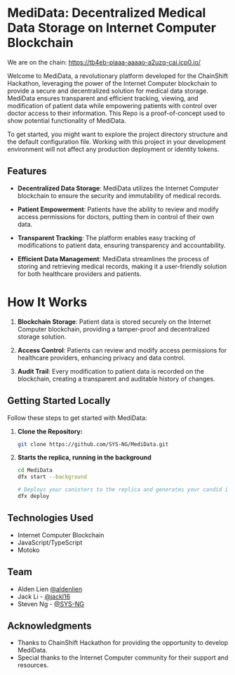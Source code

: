 # MediData: Decentralized Medical Data Storage on Internet Computer Blockchain

We are on the chain: https://tb4eb-piaaa-aaaao-a2uzq-cai.icp0.io/

Welcome to MediData, a revolutionary platform developed for the ChainShift Hackathon, leveraging the power of the Internet Computer blockchain to provide a secure and decentralized solution for medical data storage. MediData ensures transparent and efficient tracking, viewing, and modification of patient data while empowering patients with control over doctor access to their information. This Repo is a proof-of-concept used to show potential functionality of MediData.

To get started, you might want to explore the project directory structure and the default configuration file. Working with this project in your development environment will not affect any production deployment or identity tokens.

## Features

- **Decentralized Data Storage**: MediData utilizes the Internet Computer blockchain to ensure the security and immutability of medical records.

- **Patient Empowerment**: Patients have the ability to review and modify access permissions for doctors, putting them in control of their own data.

- **Transparent Tracking**: The platform enables easy tracking of modifications to patient data, ensuring transparency and accountability.

- **Efficient Data Management**: MediData streamlines the process of storing and retrieving medical records, making it a user-friendly solution for both healthcare providers and patients.

# How It Works

1. **Blockchain Storage**: Patient data is stored securely on the Internet Computer blockchain, providing a tamper-proof and decentralized storage solution.

2. **Access Control**: Patients can review and modify access permissions for healthcare providers, enhancing privacy and data control.

3. **Audit Trail**: Every modification to patient data is recorded on the blockchain, creating a transparent and auditable history of changes.

## Getting Started Locally

Follow these steps to get started with MediData:

1. **Clone the Repository:**
    ```bash
    git clone https://github.com/SYS-NG/MediData.git
    ```
2. **Starts the replica, running in the background**
   ```bash
   cd MediData
   dfx start --background

   # Deploys your canisters to the replica and generates your candid interface
   dfx deploy
   ```

## Technologies Used

- Internet Computer Blockchain
- JavaScript/TypeScript
- Motoko

## Team
- Alden Lien [@aldenlien](https://github.com/aldenlien)
- Jack Li - [@jackl16](https://github.com/jackl16)
- Steven Ng - [@SYS-NG](https://github.com/SYS-NG)

## Acknowledgments

- Thanks to ChainShift Hackathon for providing the opportunity to develop MediData.
- Special thanks to the Internet Computer community for their support and resources.

